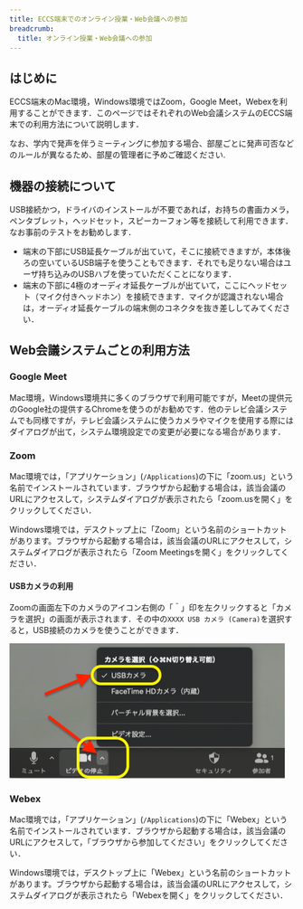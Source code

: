 ```yaml
---
title: ECCS端末でのオンライン授業・Web会議への参加
breadcrumb:
  title: オンライン授業・Web会議への参加
---
```


## はじめに

ECCS端末のMac環境，Windows環境ではZoom，Google Meet，Webexを利用することができます．このページではそれぞれのWeb会議システムのECCS端末での利用方法について説明します．

なお、学内で発声を伴うミーティングに参加する場合、部屋ごとに発声可否などのルールが異なるため、部屋の管理者に予めご確認ください.

## 機器の接続について

USB接続かつ，ドライバのインストールが不要であれば，お持ちの書画カメラ，ペンタブレット，ヘッドセット，スピーカーフォン等を接続して利用できます．なお事前のテストをお勧めします．

* 端末の下部にUSB延長ケーブルが出ていて，そこに接続できますが，本体後ろの空いているUSB端子を使うこともできます．それでも足りない場合はユーザ持ち込みのUSBハブを使っていただくことになります．
* 端末の下部に4極のオーディオ延長ケーブルが出ていて，ここにヘッドセット（マイク付きヘッドホン）を接続できます．マイクが認識されない場合は，オーディオ延長ケーブルの端末側のコネクタを抜き差ししてみてください．

## Web会議システムごとの利用方法

### Google Meet

Mac環境，Windows環境共に多くのブラウザで利用可能ですが，Meetの提供元のGoogle社の提供するChromeを使うのがお勧めです．他のテレビ会議システムでも同様ですが，テレビ会議システムに使うカメラやマイクを使用する際にはダイアログが出て，システム環境設定での変更が必要になる場合があります．

### Zoom

Mac環境では，「アプリケーション」(`/Applications`)の下に「zoom.us」という名前でインストールされています．ブラウザから起動する場合は，該当会議のURLにアクセスして，システムダイアログが表示されたら「zoom.usを開く」をクリックしてください．

Windows環境では，デスクトップ上に「Zoom」という名前のショートカットがあります。ブラウザから起動する場合は，該当会議のURLにアクセスして，システムダイアログが表示されたら「Zoom Meetingsを開く」をクリックしてください．

#### USBカメラの利用

Zoomの画面左下のカメラのアイコン右側の「＾」印を左クリックすると「カメラを選択」の画面が表示されます．その中の`XXXX USB カメラ (Camera)`を選択すると，USB接続のカメラを使うことができます．

![](online-meeting-zoom-usb-camera.png)

### Webex

Mac環境では，「アプリケーション」(`/Applications`)の下に「Webex」という名前でインストールされています．ブラウザから起動する場合は，該当会議のURLにアクセスして，「ブラウザから参加してください」をクリックしてください．

Windows環境では，デスクトップ上に「Webex」という名前のショートカットがあります。ブラウザから起動する場合は，該当会議のURLにアクセスして，システムダイアログが表示されたら「Webexを開く」をクリックしてください．